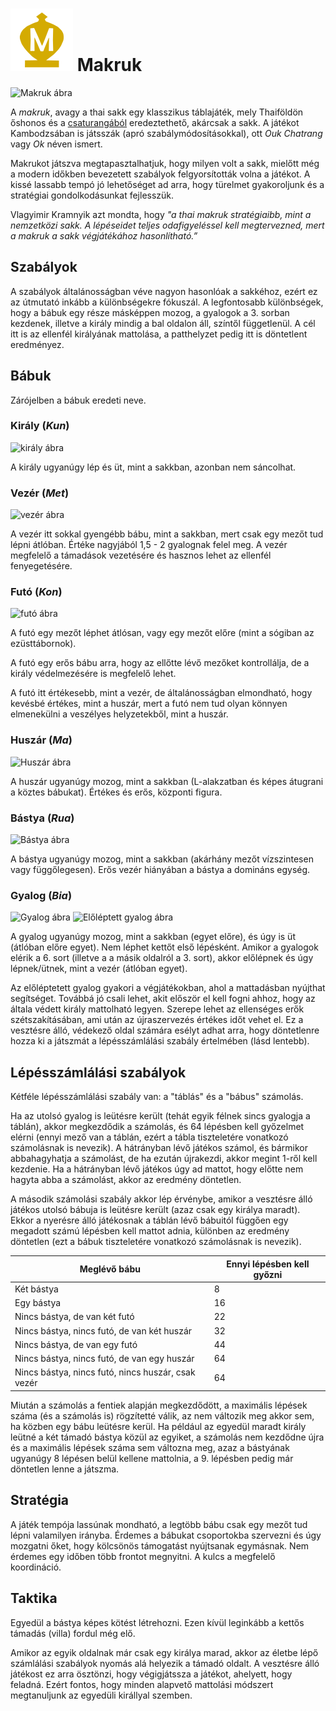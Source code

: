 # ![Makruk ikon](https://github.com/gbtami/pychess-variants/blob/master/static/icons/makruk.svg) Makruk

![Makruk ábra](https://github.com/gbtami/pychess-variants/blob/master/static/images/MakrukGuide/Makruk.png?raw=true)

A *makruk*, avagy a thai sakk egy klasszikus táblajáték, mely Thaiföldön őshonos és a [csaturangából](https://hu.wikipedia.org/wiki/Csaturanga) eredeztethető, akárcsak a sakk.
A játékot Kambodzsában is játsszák (apró szabálymódosításokkal), ott *Ouk Chatrang* vagy *Ok* néven ismert.

Makrukot játszva megtapasztalhatjuk, hogy milyen volt a sakk, mielőtt még a modern időkben bevezetett szabályok felgyorsították volna a játékot. A kissé lassabb tempó jó lehetőséget ad arra, hogy türelmet gyakoroljunk és a stratégiai gondolkodásunkat fejlesszük.

Vlagyimir Kramnyik azt mondta, hogy *"a thai makruk stratégiaibb, mint a nemzetközi sakk. A lépéseidet teljes odafigyeléssel kell megtervezned, mert a makruk a sakk végjátékához hasonlítható.”*
 
## Szabályok

A szabályok általánosságban véve nagyon hasonlóak a sakkéhoz, ezért ez az útmutató inkább a különbségekre fókuszál. A legfontosabb különbségek, hogy a bábuk egy része másképpen mozog, a gyalogok a 3. sorban kezdenek, illetve a király mindig a bal oldalon áll, színtől függetlenül. A cél itt is az ellenfél királyának mattolása, a patthelyzet pedig itt is döntetlent eredményez.

## Bábuk

Zárójelben a bábuk eredeti neve.

### Király (*Kun*)

![király ábra](https://github.com/gbtami/pychess-variants/blob/master/static/images/MakrukGuide/King.png?raw=true) 

A király ugyanúgy lép és üt, mint a sakkban, azonban nem sáncolhat.

### Vezér (*Met*)

![vezér ábra](https://github.com/gbtami/pychess-variants/blob/master/static/images/MakrukGuide/Queen.png?raw=true)

A vezér itt sokkal gyengébb bábu, mint a sakkban, mert csak egy mezőt tud lépni átlóban. Értéke nagyjából 1,5 - 2 gyalognak felel meg. A vezér megfelelő a támadások vezetésére és hasznos lehet az ellenfél fenyegetésére.

### Futó (*Kon*)

![futó ábra](https://github.com/gbtami/pychess-variants/blob/master/static/images/MakrukGuide/Bishop.png?raw=true)

A futó egy mezőt léphet átlósan, vagy egy mezőt előre (mint a sógiban az ezüsttábornok).

A futó egy erős bábu arra, hogy az ellőtte lévő mezőket kontrollálja, de a király védelmezésére is megfelelő lehet.

A futó itt értékesebb, mint a vezér, de általánosságban elmondható, hogy kevésbé értékes, mint a huszár, mert a futó nem tud olyan könnyen elmenekülni a veszélyes helyzetekből, mint a huszár.

### Huszár (*Ma*)

 ![Huszár ábra](https://github.com/gbtami/pychess-variants/blob/master/static/images/MakrukGuide/Knight.png?raw=true)

A huszár ugyanúgy mozog, mint a sakkban (L-alakzatban és képes átugrani a köztes bábukat). Értékes és erős, központi figura.

### Bástya (*Rua*)

 ![Bástya ábra](https://github.com/gbtami/pychess-variants/blob/master/static/images/MakrukGuide/Rook.png?raw=true)

A bástya ugyanúgy mozog, mint a sakkban (akárhány mezőt vízszintesen vagy függőlegesen). Erős vezér hiányában a bástya a domináns egység.

### Gyalog (*Bia*)

![Gyalog ábra](https://github.com/gbtami/pychess-variants/blob/master/static/images/MakrukGuide/Pawn.png?raw=true) ![Előléptett gyalog ábra](https://github.com/gbtami/pychess-variants/blob/master/static/images/MakrukGuide/ProPawn.png?raw=true)

A gyalog ugyanúgy mozog, mint a sakkban (egyet előre), és úgy is üt (átlóban előre egyet). Nem léphet kettőt első lépésként. Amikor a gyalogok elérik a 6. sort (illetve a a másik oldalról a 3. sort), akkor előlépnek és úgy lépnek/ütnek, mint a vezér (átlóban egyet).

Az előléptetett gyalog gyakori a végjátékokban, ahol a mattadásban nyújthat segítséget. Továbbá jó csali lehet, akit először el kell fogni ahhoz, hogy az általa védett király mattolható legyen. Szerepe lehet az ellenséges erők szétszakításában, ami után az újraszervezés értékes időt vehet el. Ez a vesztésre álló, védekező oldal számára esélyt adhat arra, hogy döntetlenre hozza ki a játszmát a lépésszámlálási szabály értelmében (lásd lentebb).

## Lépésszámlálási szabályok

Kétféle lépésszámlálási szabály van: a "táblás" és a "bábus" számolás.

Ha az utolsó gyalog is leütésre került (tehát egyik félnek sincs gyalogja a táblán), akkor megkezdődik a számolás, és 64 lépésben kell győzelmet elérni (ennyi mező van a táblán, ezért a tábla tiszteletére vonatkozó számolásnak is nevezik). A hátrányban lévő játékos számol, és bármikor abbahagyhatja a számolást, de ha ezután újrakezdi, akkor megint 1-ről kell kezdenie. Ha a hátrányban lévő játékos úgy ad mattot, hogy előtte nem hagyta abba a számolást, akkor az eredmény döntetlen.

A második számolási szabály akkor lép érvénybe, amikor a vesztésre álló játékos utolsó bábuja is leütésre került (azaz csak egy királya maradt). Ekkor a nyerésre álló játékosnak a táblán lévő bábuitól függően egy megadott számú lépésben kell mattot adnia, különben az eredmény döntetlen (ezt a bábuk tiszteletére vonatkozó számolásnak is nevezik).

Meglévő bábu	| Ennyi lépésben kell győzni
-- | -- 
Két bástya | 8 
Egy bástya | 16 
Nincs bástya, de van két futó | 22 
Nincs bástya, nincs futó, de van két huszár | 32 
Nincs bástya, de van egy futó | 44
Nincs bástya, nincs futó, de van egy huszár | 64 
Nincs bástya, nincs futó, nincs huszár, csak vezér | 64 

Miután a számolás a fentiek alapján megkezdődött, a maximális lépések száma (és a számolás is) rögzítetté  válik, az nem változik meg akkor sem, ha közben egy bábu leütésre kerül. Ha például az egyedül maradt király leütné a két támadó bástya közül az egyiket, a számolás nem kezdődne újra és a maximális lépések száma sem változna meg, azaz a bástyának ugyanúgy 8 lépésen belül kellene mattolnia, a 9. lépésben pedig már döntetlen lenne a játszma.

## Stratégia

A játék tempója lassúnak mondható, a legtöbb bábu csak egy mezőt tud lépni valamilyen irányba. Érdemes a bábukat csoportokba szervezni és úgy mozgatni őket, hogy kölcsönös támogatást nyújtsanak egymásnak. Nem érdemes egy időben több frontot megnyitni. A kulcs a megfelelő koordináció.

## Taktika

Egyedül a bástya képes kötést létrehozni. Ezen kívül leginkább a kettős támadás (villa) fordul még elő.

Amikor az egyik oldalnak már csak egy királya marad, akkor az életbe lépő számlálási szabályok nyomás alá helyezik a támadó oldalt. A vesztésre álló játékost ez arra ösztönzi, hogy végigjátssza a játékot, ahelyett, hogy feladná. Ezért fontos, hogy minden alapvető mattolási módszert megtanuljunk az egyedüli királlyal szemben.
